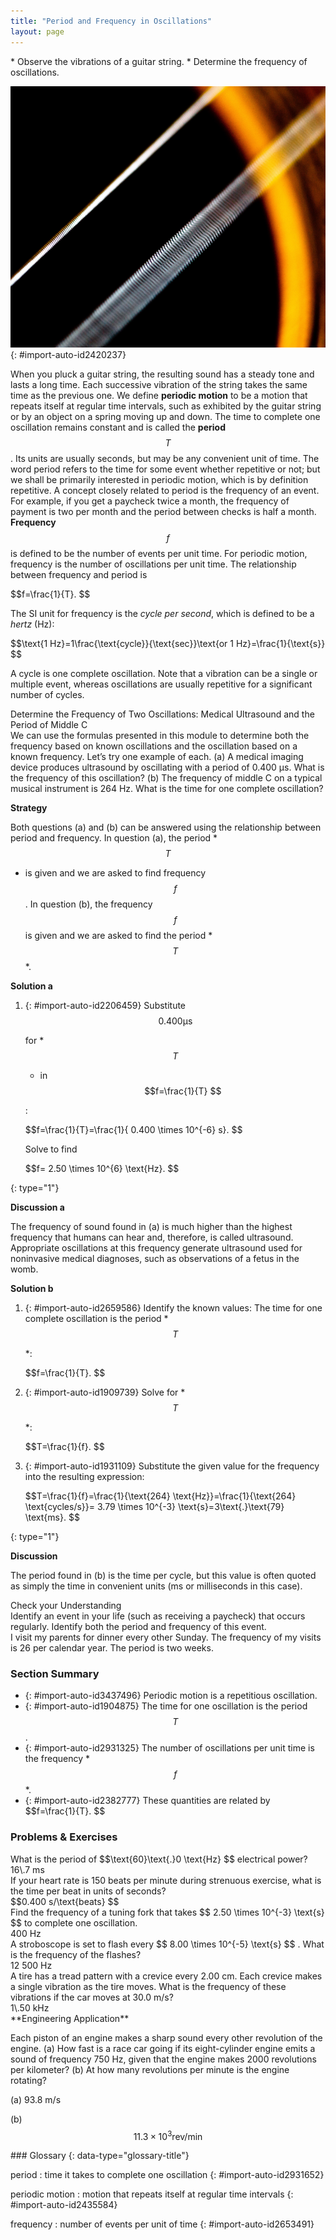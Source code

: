 ```yaml
---
title: "Period and Frequency in Oscillations"
layout: page
---
```



<div data-type="abstract" markdown="1">
* Observe the vibrations of a guitar string.
* Determine the frequency of oscillations.

</div>

 ![The given figure shows a closed zoom view of the strings of a guitar. There are two slanting white colored strings in the picture. In the nearer string, the gaps between the circular threads of the string are visible, whereas the second white string at the back looks like a white thin stick.](../resources/Figure_17_02_01a.jpg "The strings on this guitar vibrate at regular time intervals. (credit: JAR)"){: #import-auto-id2420237}

When you pluck a guitar string, the resulting sound has a steady tone and lasts a long time. Each successive vibration of the string takes the same time as the previous one. We define **periodic motion** to be a motion that repeats itself at regular time intervals, such as exhibited by the guitar string or by an object on a spring moving up and down. The time to complete one oscillation remains constant and is called the **period**  $$T $$
. Its units are usually seconds, but may be any convenient unit of time. The word period refers to the time for some event whether repetitive or not; but we shall be primarily interested in periodic motion, which is by definition repetitive. A concept closely related to period is the frequency of an event. For example, if you get a paycheck twice a month, the frequency of payment is two per month and the period between checks is half a month. **Frequency** $$f $$
 is defined to be the number of events per unit time. For periodic motion, frequency is the number of oscillations per unit time. The relationship between frequency and period is

<div data-type="equation" id="eip-768">
 $$f=\frac{1}{T}. $$
</div>

The SI unit for frequency is the *cycle per second*, which is defined to be a *hertz* (Hz):

<div data-type="equation" id="eip-880">
 $$\text{1 Hz}=1\frac{\text{cycle}}{\text{sec}}\text{or 1 Hz}=\frac{1}{\text{s}} $$
</div>

A cycle is one complete oscillation. Note that a vibration can be a single or multiple event, whereas oscillations are usually repetitive for a significant number of cycles.

<div data-type="example" markdown="1">
<div data-type="title">
Determine the Frequency of Two Oscillations: Medical Ultrasound and the Period of Middle C
</div>
We can use the formulas presented in this module to determine both the frequency based on known oscillations and the oscillation based on a known frequency. Let’s try one example of each. (a) A medical imaging device produces ultrasound by oscillating with a period of 0.400 µs. What is the frequency of this oscillation? (b) The frequency of middle C on a typical musical instrument is 264 Hz. What is the time for one complete oscillation?

**Strategy**

Both questions (a) and (b) can be answered using the relationship between period and frequency. In question (a), the period * $$T $$
* is given and we are asked to find frequency  $$f $$
. In question (b), the frequency  $$f $$
 is given and we are asked to find the period * $$T $$
*.

**Solution a**

1.  {: #import-auto-id2206459} Substitute
     $$0\text{.}\text{400} \mathrm{\text{μ}}\text{s} $$
    
    for * $$T $$
    
    * in
     $$f=\frac{1}{T} $$
    
    \:
    <div data-type="equation" id="eip-666">
     $$f=\frac{1}{T}=\frac{1}{ 0.400 \times 10^{-6}  s}. $$
    </div>
    
    Solve to find
    
    <div data-type="equation" id="eip-520">
     $$f= 2.50 \times 10^{6}  \text{Hz}. $$
    </div>
{: type="1"}

**Discussion a**

The frequency of sound found in (a) is much higher than the highest frequency that humans can hear and, therefore, is called ultrasound. Appropriate oscillations at this frequency generate ultrasound used for noninvasive medical diagnoses, such as observations of a fetus in the womb.

**Solution b**

1.  {: #import-auto-id2659586} Identify the known values:
    The time for one complete oscillation is the period * $$T $$
    
    *\:
    
    <div data-type="equation" id="eip-605">
     $$f=\frac{1}{T}. $$
    </div>

2.  {: #import-auto-id1909739} Solve for * $$T $$
    
    *\:
    <div data-type="equation" id="eip-600">
     $$T=\frac{1}{f}. $$
    </div>

3.  {: #import-auto-id1931109} Substitute the given value for the frequency into the resulting expression:
    <div data-type="equation" id="eip-663">
     $$T=\frac{1}{f}=\frac{1}{\text{264} \text{Hz}}=\frac{1}{\text{264} \text{cycles/s}}= 3.79 \times 10^{-3}  \text{s}=3\text{.}\text{79} \text{ms}. $$
    </div>
{: type="1"}

<strong>Discussion </strong>

The period found in (b) is the time per cycle, but this value is often quoted as simply the time in convenient units (ms or milliseconds in this case).

</div>

<div data-type="exercise" data-element-type="check-understanding" data-label="">
<div data-type="title">
Check your Understanding
</div>
<div data-type="problem" markdown="1">
Identify an event in your life (such as receiving a paycheck) that occurs regularly. Identify both the period and frequency of this event.

</div>
<div data-type="solution" data-print-placement="here" markdown="1">
I visit my parents for dinner every other Sunday. The frequency of my visits is 26 per calendar year. The period is two weeks.

</div>
</div>

### Section Summary

* {: #import-auto-id3437496} Periodic motion is a repetitious oscillation.
* {: #import-auto-id1904875} The time for one oscillation is the period
   $$T $$
    .
* {: #import-auto-id2931325} The number of oscillations per unit time is the frequency * $$f $$
    *.
* {: #import-auto-id2382777} These quantities are related by
  <div data-type="equation" id="eip-794">
   $$f=\frac{1}{T}. $$
  </div>

### Problems &amp; Exercises

<div data-type="exercise" data-element-type="problems-exercises">
<div data-type="problem" markdown="1">
What is the period of  $$\text{60}\text{.}0 \text{Hz} $$
 electrical power?

</div>
<div data-type="solution" markdown="1">
16\.7 ms

</div>
</div>

<div data-type="exercise" data-element-type="problems-exercises">
<div data-type="problem" markdown="1">
If your heart rate is 150 beats per minute during strenuous exercise, what is the time per beat in units of seconds?

</div>
<div data-type="solution" markdown="1">
 $$0.400 s/\text{beats} $$
</div>
</div>

<div data-type="exercise" data-element-type="problems-exercises">
<div data-type="problem" markdown="1">
Find the frequency of a tuning fork that takes  $$ 2.50 \times 10^{-3}  \text{s} $$
 to complete one oscillation.

</div>
<div data-type="solution" markdown="1">
400 Hz

</div>
</div>

<div data-type="exercise" data-element-type="problems-exercises">
<div data-type="problem" markdown="1">
A stroboscope is set to flash every  $$ 8.00 \times 10^{-5}  \text{s} $$
. What is the frequency of the flashes?

</div>
<div data-type="solution" markdown="1">
12 500 Hz

</div>
</div>

<div data-type="exercise" data-element-type="problems-exercises">
<div data-type="problem" markdown="1">
A tire has a tread pattern with a crevice every 2.00 cm. Each crevice makes a single vibration as the tire moves. What is the frequency of these vibrations if the car moves at 30.0 m/s?

</div>
<div data-type="solution" markdown="1">
1\.50 kHz

</div>
</div>

<div data-type="exercise" data-element-type="problems-exercises">
<div data-type="problem" markdown="1">
**Engineering Application**

Each piston of an engine makes a sharp sound every other revolution of the engine. (a) How fast is a race car going if its eight-cylinder engine emits a sound of frequency 750 Hz, given that the engine makes 2000 revolutions per kilometer? (b) At how many revolutions per minute is the engine rotating?

</div>
<div data-type="solution" markdown="1">
(a) 93.8 m/s

(b)  $$ 11.3 \times 10^{3}  \text{rev/min} $$
</div>
</div>

<div data-type="glossary" markdown="1">
### Glossary
{: data-type="glossary-title"}

period
: time it takes to complete one oscillation
{: #import-auto-id2931652}

periodic motion
: motion that repeats itself at regular time intervals
{: #import-auto-id2435584}

frequency
: number of events per unit of time
{: #import-auto-id2653491}

</div>
